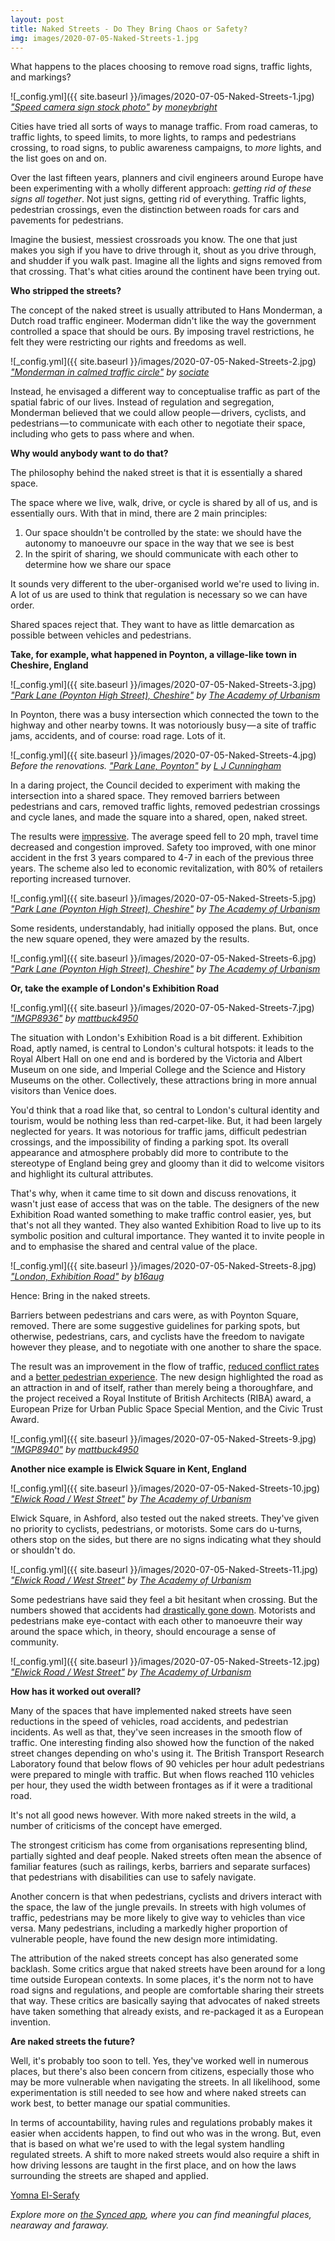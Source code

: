 ```yaml
---
layout: post
title: Naked Streets - Do They Bring Chaos or Safety?
img: images/2020-07-05-Naked-Streets-1.jpg
---
```


What happens to the places choosing to remove road signs, traffic lights, and markings?

![_config.yml]({{ site.baseurl }}/images/2020-07-05-Naked-Streets-1.jpg)
*[&quot;Speed camera sign stock photo&quot;](https://www.flickr.com/photos/126066997@N07/46662927374) by [moneybright](https://www.flickr.com/photos/126066997@N07)*

Cities have tried all sorts of ways to manage traffic. From road cameras, to traffic lights, to speed limits, to more lights, to ramps and pedestrians crossing, to road signs, to public awareness campaigns, to _more_ lights, and the list goes on and on.

Over the last fifteen years, planners and civil engineers around Europe have been experimenting with a wholly different approach: _getting rid of these signs all together_. Not just signs, getting rid of everything. Traffic lights, pedestrian crossings, even the distinction between roads for cars and pavements for pedestrians.

Imagine the busiest, messiest crossroads you know. The one that just makes you sigh if you have to drive through it, shout as you drive through, and shudder if you walk past. Imagine all the lights and signs removed from that crossing. That's what cities around the continent have been trying out.


**Who stripped the streets?**

The concept of the naked street is usually attributed to Hans Monderman, a Dutch road traffic engineer. Moderman didn't like the way the government controlled a space that should be ours. By imposing travel restrictions, he felt they were restricting our rights and freedoms as well.

![_config.yml]({{ site.baseurl }}/images/2020-07-05-Naked-Streets-2.jpg)
*[&quot;Monderman in calmed traffic circle&quot;](https://www.flickr.com/photos/35034362215@N01/414192129) by [sociate](https://www.flickr.com/photos/35034362215@N01)*

Instead, he envisaged a different way to conceptualise traffic as part of the spatial fabric of our lives. Instead of regulation and segregation, Monderman believed that we could allow people — drivers, cyclists, and pedestrians — to communicate with each other to negotiate their space, including who gets to pass where and when.


**Why would anybody want to do that?**

The philosophy behind the naked street is that it is essentially a shared space.

The space where we live, walk, drive, or cycle is shared by all of us, and is essentially ours. With that in mind, there are 2 main principles:

1. Our space shouldn't be controlled by the state: we should have the autonomy to manoeuvre our space in the way that we see is best
2. In the spirit of sharing, we should communicate with each other to determine how we share our space

It sounds very different to the uber-organised world we're used to living in. A lot of us are used to think that regulation is necessary so we can have order.

Shared spaces reject that. They want to have as little demarcation as possible between vehicles and pedestrians.


**Take, for example, what happened in Poynton, a village-like town in Cheshire, England**

![_config.yml]({{ site.baseurl }}/images/2020-07-05-Naked-Streets-3.jpg)
*[&quot;Park Lane (Poynton High Street), Cheshire&quot;](https://www.flickr.com/photos/41616459@N02/11926246975) by [The Academy of Urbanism](https://www.flickr.com/photos/41616459@N02)*

In Poynton, there was a busy intersection which connected the town to the highway and other nearby towns. It was notoriously busy — a site of traffic jams, accidents, and of course: road rage. Lots of it.

![_config.yml]({{ site.baseurl }}/images/2020-07-05-Naked-Streets-4.jpg)
*Before the renovations. [&quot;Park Lane, Poynton&quot;](https://www.geograph.org.uk/photo/67572) by [L J Cunningham](https://geograph.org.uk/profile/1755)*

In a daring project, the Council decided to experiment with making the intersection into a shared space. They removed barriers between pedestrians and cars, removed traffic lights, removed pedestrian crossings and cycle lanes, and made the square into a shared, open, naked street.

The results were [impressive](https://en.wikipedia.org/wiki/Shared_space). The average speed fell to 20 mph, travel time decreased and congestion improved. Safety too improved, with one minor accident in the frst 3 years compared to 4-7 in each of the previous three years. The scheme also led to economic revitalization, with 80% of retailers reporting increased turnover.

![_config.yml]({{ site.baseurl }}/images/2020-07-05-Naked-Streets-5.jpg)
*[&quot;Park Lane (Poynton High Street), Cheshire&quot;](https://www.flickr.com/photos/41616459@N02/11926981263) by [The Academy of Urbanism](https://www.flickr.com/photos/41616459@N02)*

Some residents, understandably, had initially opposed the plans. But, once the new square opened, they were amazed by the results.

![_config.yml]({{ site.baseurl }}/images/2020-07-05-Naked-Streets-6.jpg)
*[&quot;Park Lane (Poynton High Street), Cheshire&quot;](https://www.flickr.com/photos/41616459@N02/11927027543) by [The Academy of Urbanism](https://www.flickr.com/photos/41616459@N02)*


**Or, take the example of London's Exhibition Road**

![_config.yml]({{ site.baseurl }}/images/2020-07-05-Naked-Streets-7.jpg)
*[&quot;IMGP8936&quot;](https://www.flickr.com/photos/23136508@N00/16045947546) by [mattbuck4950](https://www.flickr.com/photos/23136508@N00)*

The situation with London's Exhibition Road is a bit different. Exhibition Road, aptly named, is central to London's cultural hotspots: it leads to the Royal Albert Hall on one end and is bordered by the Victoria and Albert Museum on one side, and Imperial College and the Science and History Museums on the other. Collectively, these attractions bring in more annual visitors than Venice does.

You'd think that a road like that, so central to London's cultural identity and tourism, would be nothing less than red-carpet-like. But, it had been largely neglected for years. It was notorious for traffic jams, difficult pedestrian crossings, and the impossibility of finding a parking spot. Its overall appearance and atmosphere probably did more to contribute to the stereotype of England being grey and gloomy than it did to welcome visitors and highlight its cultural attributes.

That's why, when it came time to sit down and discuss renovations, it wasn't just ease of access that was on the table. The designers of the new Exhibition Road wanted something to make traffic control easier, yes, but that's not all they wanted. They also wanted Exhibition Road to live up to its symbolic position and cultural importance. They wanted it to invite people in and to emphasise the shared and central value of the place.

![_config.yml]({{ site.baseurl }}/images/2020-07-05-Naked-Streets-8.jpg)
*[&quot;London, Exhibition Road&quot;](https://www.flickr.com/photos/130600941@N07/16759695507) by [b16aug](https://www.flickr.com/photos/130600941@N07)*

Hence: Bring in the naked streets.

Barriers between pedestrians and cars were, as with Poynton Square, removed. There are some suggestive guidelines for parking spots, but otherwise, pedestrians, cars, and cyclists have the freedom to navigate however they please, and to negotiate with one another to share the space.

The result was an improvement in the flow of traffic, [reduced conflict rates](https://www.researchgate.net/publication/278189605_Analysis_of_Pedestrian-Vehicle_Traffic_Conflicts_in_Street_Designs_with_Elements_of_Shared_Space) and a [better pedestrian experience](https://discovery.ucl.ac.uk/1541184/1/Karimi_Ruiz-Apilanez%20et%20al.%202017%20Shared%20Space%20Streets%20UDI%20Repository1.pdf). The new design highlighted the road as an attraction in and of itself, rather than merely being a thoroughfare, and the project received a Royal Institute of British Architects (RIBA) award, a European Prize for Urban Public Space Special Mention, and the Civic Trust Award.

![_config.yml]({{ site.baseurl }}/images/2020-07-05-Naked-Streets-9.jpg)
*[&quot;IMGP8940&quot;](https://www.flickr.com/photos/23136508@N00/15449439484) by [mattbuck4950](https://www.flickr.com/photos/23136508@N00)*


**Another nice example is Elwick Square in Kent, England**

![_config.yml]({{ site.baseurl }}/images/2020-07-05-Naked-Streets-10.jpg)
*[&quot;Elwick Road / West Street&quot;](https://www.flickr.com/photos/41616459@N02/15659111067) by [The Academy of Urbanism](https://www.flickr.com/photos/41616459@N02)*

Elwick Square, in Ashford, also tested out the naked streets. They've given no priority to cyclists, pedestrians, or motorists. Some cars do u-turns, others stop on the sides, but there are no signs indicating what they should or shouldn't do.

![_config.yml]({{ site.baseurl }}/images/2020-07-05-Naked-Streets-11.jpg)
*[&quot;Elwick Road / West Street&quot;](https://www.flickr.com/photos/41616459@N02/15657416160) by [The Academy of Urbanism](https://www.flickr.com/photos/41616459@N02)*

Some pedestrians have said they feel a bit hesitant when crossing. But the numbers showed that accidents had [drastically gone down](https://www.ft.com/content/0773e65e-8a29-11e0-beff-00144feab49a). Motorists and pedestrians make eye-contact with each other to manoeuvre their way around the space which, in theory, should encourage a sense of community.

![_config.yml]({{ site.baseurl }}/images/2020-07-05-Naked-Streets-12.jpg)
*[&quot;Elwick Road / West Street&quot;](https://www.flickr.com/photos/41616459@N02/15658753539) by [The Academy of Urbanism](https://www.flickr.com/photos/41616459@N02)*


**How has it worked out overall?**

Many of the spaces that have implemented naked streets have seen reductions in the speed of vehicles, road accidents, and pedestrian incidents. As well as that, they've seen increases in the smooth flow of traffic. One interesting finding also showed how the function of the naked street changes depending on who's using it. The British Transport Research Laboratory found that below flows of 90 vehicles per hour adult pedestrians were prepared to mingle with traffic. But when flows reached 110 vehicles per hour, they used the width between frontages as if it were a traditional road.

It's not all good news however. With more naked streets in the wild, a number of criticisms of the concept have emerged. 

The strongest criticism has come from organisations representing blind, partially sighted and deaf people. Naked streets often mean the absence of familiar features (such as railings, kerbs, barriers and separate surfaces) that pedestrians with disabilities can use to safely navigate. 

Another concern is that when pedestrians, cyclists and drivers interact with the space, the law of the jungle prevails. In streets with high volumes of traffic, pedestrians may be more likely to give way to vehicles than vice versa. Many pedestrians, including a markedly higher proportion of vulnerable people, have found the new design more intimidating. 

The attribution of the naked streets concept has also generated some backlash. Some critics argue that naked streets have been around for a long time outside European contexts. In some places, it's the norm not to have road signs and regulations, and people are comfortable sharing their streets that way. These critics are basically saying that advocates of naked streets have taken something that already exists, and re-packaged it as a European invention.


**Are naked streets the future?**

Well, it's probably too soon to tell. Yes, they've worked well in numerous places, but there's also been concern from citizens, especially those who may be more vulnerable when navigating the streets. In all likelihood, some experimentation is still needed to see how and where naked streets can work best, to better manage our spatial communities.

In terms of accountability, having rules and regulations probably makes it easier when accidents happen, to find out who was in the wrong. But, even that is based on what we're used to with the legal system handling regulated streets. A shift to more naked streets would also require a shift in how driving lessons are taught in the first place, and on how the laws surrounding the streets are shaped and applied.

[Yomna El-Serafy](https://medium.com/u/cfdf8602e700)

_Explore more on [the Synced app](http://onelink.to/8ttzr9), where you can find meaningful places, nearaway and faraway._
